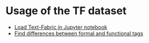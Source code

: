 # Usage of the TF dataset

* [Load Text-Fabric in Jupyter notebook](https://nbviewer.org/github/tonyjurg/Nestle1904GBI/blob/main/docs/usecases/load_text_fabric.ipynb)
* [Find differences between formal and functional tags](https://nbviewer.org/github/tonyjurg/Nestle1904GBI/blob/49e21afffd9b18ac1cfe5d3c92bcefafd6174852/docs/usecases/formal_versus_functional_tag.ipynb)
